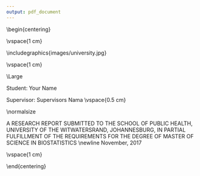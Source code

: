 ```yaml
---
output: pdf_document
---
```


\begin{centering}


\vspace{1 cm}

\includegraphics{images/university.jpg}

\vspace{1 cm}

\Large
<!-- Change your name accordingly -->
Student: Your Name 

<!-- Change the name of your supervisor accordingly -->

Supervisor: Supervisors Nama
\vspace{0.5 cm}


\normalsize

A RESEARCH REPORT SUBMITTED TO THE SCHOOL OF PUBLIC HEALTH, UNIVERSITY OF THE WITWATERSRAND, JOHANNESBURG, IN PARTIAL FULFILLMENT OF THE REQUIREMENTS FOR THE DEGREE OF MASTER OF SCIENCE IN  BIOSTATISTICS  \newline
November, 2017 

\vspace{1 cm}


\end{centering}
